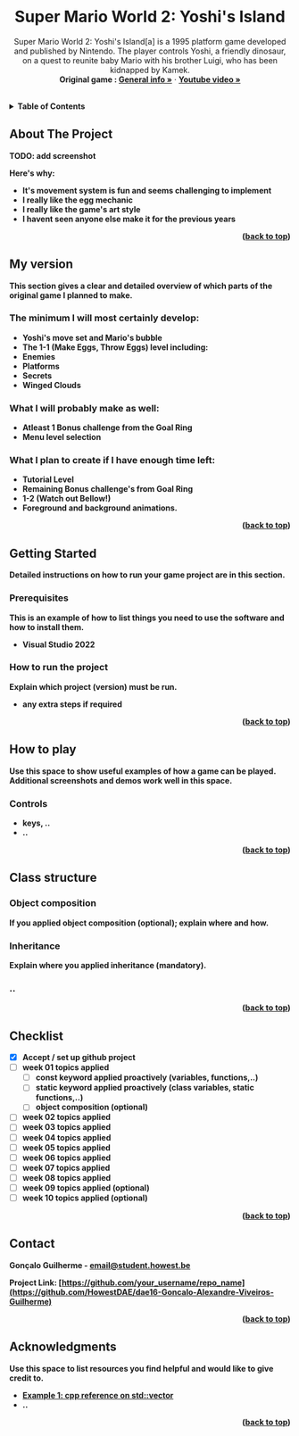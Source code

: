 <a name="readme-top"></a>

<!-- GENERAL GAME INFO -->
<br />
<div align="center">

  <h1 align="center">Super Mario World 2: Yoshi's Island</h1>

  <p align="center">
    Super Mario World 2: Yoshi's Island[a] is a 1995 platform game developed and published by Nintendo.
    The player controls Yoshi, a friendly dinosaur, on a quest to reunite baby Mario with his brother Luigi, who has been kidnapped by Kamek.
    <br />
    <strong>Original game : </strong>
    <a href="https://en.wikipedia.org/wiki/Yoshi%27s_Island"><strong>General info »</strong></a>
    ·
    <a href="https://www.youtube.com/watch?v=ai71nITzN1I"><strong>Youtube video »<strong></a>
    <br />
    <br />
  </p>
</div>



<!-- TABLE OF CONTENTS -->
<details>
  <summary>Table of Contents</summary>
  <ol>
    <li>
      <a href="#about-the-project">About The Project</a>
    </li>
    <li>
      <a href="#my-version">My version</a>
    </li>
    <li>
      <a href="#getting-started">Getting Started</a>
    </li>
    <li><a href="#how-to-play">How To Play</a></li>
    <li><a href="#class-structure">Class structure</a></li>
    <li><a href="#checklist">Checklist</a></li>
    <li><a href="#contact">Contact</a></li>
    <li><a href="#acknowledgments">Acknowledgments</a></li>
  </ol>
</details>



<!-- ABOUT THE PROJECT -->
## About The Project

TODO: add screenshot 

Here's why:

* It's movement system is fun and seems challenging to implement
* I really like the egg mechanic
* I really like the game's art style
* I havent seen anyone else make it for the previous years

<p align="right">(<a href="#readme-top">back to top</a>)</p>


## My version

This section gives a clear and detailed overview of which parts of the original game I planned to make.

### The minimum I will most certainly develop:
* Yoshi's move set and Mario's bubble
* The 1-1 (Make Eggs, Throw Eggs) level including:
* Enemies
* Platforms
* Secrets
* Winged Clouds


### What I will probably make as well:
* Atleast 1 Bonus challenge from the Goal Ring
* Menu level selection

### What I plan to create if I have enough time left:
* Tutorial Level
* Remaining Bonus challenge's from Goal Ring
* 1-2 (Watch out Bellow!)
* Foreground and background animations.

<p align="right">(<a href="#readme-top">back to top</a>)</p>


<!-- GETTING STARTED -->
## Getting Started
Detailed instructions on how to run your game project are in this section.

### Prerequisites

This is an example of how to list things you need to use the software and how to install them.
* Visual Studio 2022

### How to run the project

Explain which project (version) must be run.
* any extra steps if required 

<p align="right">(<a href="#readme-top">back to top</a>)</p>



<!-- HOW TO PLAY -->
## How to play

Use this space to show useful examples of how a game can be played. 
Additional screenshots and demos work well in this space. 

### Controls
* keys, .. 
* .. 

<p align="right">(<a href="#readme-top">back to top</a>)</p>



<!-- CLASS STRUCTURE -->
## Class structure 

### Object composition 
If you applied object composition (optional); explain where and how.

### Inheritance 
Explain where you applied inheritance (mandatory).

### ..

<p align="right">(<a href="#readme-top">back to top</a>)</p>


<!-- CHECKLIST -->
## Checklist

- [x] Accept / set up github project
- [ ] week 01 topics applied
    - [ ] const keyword applied proactively (variables, functions,..)
    - [ ] static keyword applied proactively (class variables, static functions,..)
    - [ ] object composition (optional)
- [ ] week 02 topics applied
- [ ] week 03 topics applied
- [ ] week 04 topics applied
- [ ] week 05 topics applied
- [ ] week 06 topics applied
- [ ] week 07 topics applied
- [ ] week 08 topics applied
- [ ] week 09 topics applied (optional)
- [ ] week 10 topics applied (optional)

<p align="right">(<a href="#readme-top">back to top</a>)</p>

<!-- CONTACT -->
## Contact

Gonçalo Guilherme - email@student.howest.be

Project Link: [https://github.com/your_username/repo_name](https://github.com/HowestDAE/dae16-Goncalo-Alexandre-Viveiros-Guilherme)

<p align="right">(<a href="#readme-top">back to top</a>)</p>


<!-- ACKNOWLEDGMENTS -->
## Acknowledgments

Use this space to list resources you find helpful and would like to give credit to. 

* [Example 1: cpp reference on std::vector](https://en.cppreference.com/w/cpp/container/vector)
* ..

<p align="right">(<a href="#readme-top">back to top</a>)</p>

